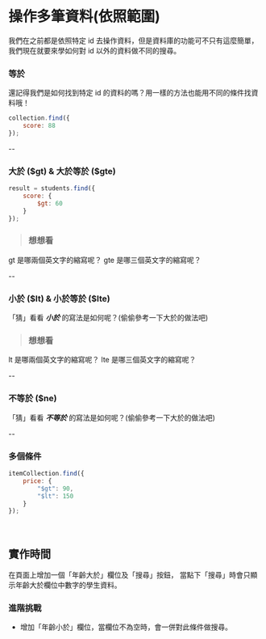 # 操作多筆資料(依照範圍)

我們在之前都是依照特定 id 去操作資料，但是資料庫的功能可不只有這麼簡單，我們現在就要來學如何對 id 以外的資料做不同的搜尋。

### 等於

還記得我們是如何找到特定 id 的資料的嗎？用一樣的方法也能用不同的條件找資料哦！

```javascript
collection.find({
    score: 88
});
```

--

### 大於 ($gt) & 大於等於 ($gte)

```javascript
result = students.find({
    score: {
        $gt: 60
    }
});
```
> ### 想想看
gt 是哪兩個英文字的縮寫呢？
gte 是哪三個英文字的縮寫呢？

--

### 小於 ($lt) & 小於等於 ($lte)
「猜」看看 ***小於*** 的寫法是如何呢？(偷偷參考一下大於的做法吧)
> ### 想想看
lt 是哪兩個英文字的縮寫呢？
lte 是哪三個英文字的縮寫呢？

--

### 不等於 ($ne)
「猜」看看 ***不等於*** 的寫法是如何呢？(偷偷參考一下大於的做法吧)

--

### 多個條件
```javascript
itemCollection.find({
    price: {
        "$gt": 90,
        "$lt": 150
    }
});
```

<br>

## 實作時間
在頁面上增加一個「年齡大於」欄位及「搜尋」按鈕，
當點下「搜尋」時會只顯示年齡大於欄位中數字的學生資料。

### 進階挑戰
* 增加「年齡小於」欄位，當欄位不為空時，會一併對此條件做搜尋。
